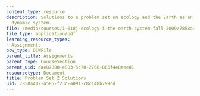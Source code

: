 ```yaml
---
content_type: resource
description: Solutions to a problem set on ecology and the Earth as an integrated
  dynamic system.
file: /media/courses/1-018j-ecology-i-the-earth-system-fall-2009/7858a402a585f23ca091c8c148b799cd_MIT1_018JF09_hw2_ans.pdf
file_type: application/pdf
learning_resource_types:
- Assignments
ocw_type: OCWFile
parent_title: Assignments
parent_type: CourseSection
parent_uid: dae87800-e883-5c70-2766-886f4e8eee01
resourcetype: Document
title: Problem Set 2 Solutions
uid: 7858a402-a585-f23c-a091-c8c148b799cd
---
```

